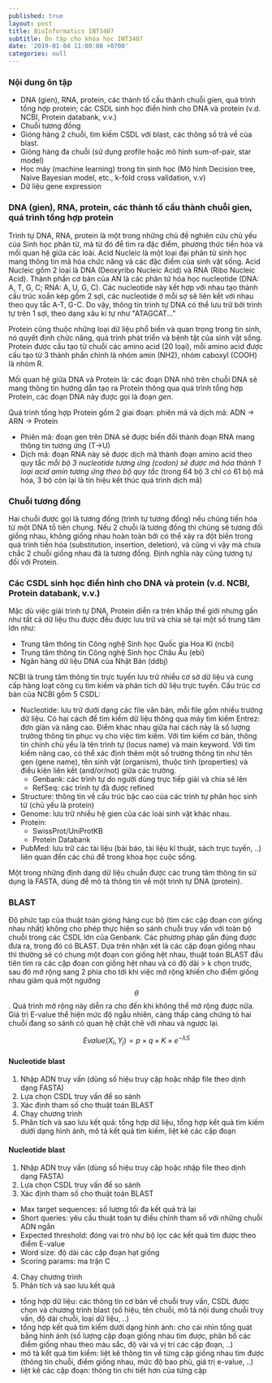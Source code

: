 ```yaml
---
published: true
layout: post
title: BioInformatics INT3407
subtitle: Ôn tập cho khóa học INT3407
date: '2019-01-04 11:00:00 +0700'
categories: null
---
```


### Nội dung ôn tập

- DNA (gien), RNA, protein, các thành tố cấu thành chuỗi gien, quá trình tổng hợp protein; các CSDL sinh học điển hình cho DNA và protein (v.d. NCBI, Protein databank, v.v.)
- Chuỗi tương đồng
- Gióng hàng 2 chuỗi, tìm kiếm CSDL với blast, các thông số trả về của blast.
- Gióng hàng đa chuỗi (sử dụng profile hoặc mô hình sum-of-pair, star model)
- Học máy (machine learning) trong tin sinh học (Mô hình Decision tree, Naive Bayesian model, etc., k-fold cross validation, v.v)
- Dữ liệu gene expression


### DNA (gien), RNA, protein, các thành tố cấu thành chuỗi gien, quá trình tổng hợp protein

Trình tự DNA, RNA, protein là một trong những chủ đề nghiên cứu chủ yếu của Sinh học phân tử, mà từ đó để tìm ra đặc điểm, phương thức tiến hóa và mối quan hệ giữa các loài.
Acid Nucleic là một loại đại phân tử sinh học mang thông tin mã hóa chức năng và các đặc điểm của sinh vật sống. Acid Nucleic gồm 2 loại là DNA (Deoxyribo Nucleic Acid) và RNA (Ribo Nucleic Acid). Thành phần cơ bản của AN là các phân tử hóa học nucleotide (DNA: A, T, G, C; RNA: A, U, G, C). Các nucleotide này kết hợp với nhau tạo thành cấu trúc xoắn kép gồm 2 sợi, các nucleotide ở mỗi sợ sẽ liên kết với nhau theo quy tắc A-T, G-C. Do vậy, thông tin trình tự DNA có thể lưu trữ bởi trình tự trên 1 sợi, theo dạng xâu kí tự như "ATAGCAT..."

Protein cũng thuộc những loại dữ liệu phổ biến và quan trọng trong tin sinh, nó quyết định chức năng, quá trình phát triển và bệnh tật của sinh vật sống. Protein được cấu tạo từ chuỗi các amino acid (20 loại), mỗi amino acid được cấu tạo từ 3 thành phần chính là nhóm amin (NH2), nhóm caboxyl (COOH) là nhóm R.

Mối quan hệ giữa DNA và Protein là: các đoạn DNA nhỏ trên chuỗi DNA sẽ mang thông tin hướng dẫn tạo ra Protein thông qua quá trình tổng hợp Protein, các đoạn DNA này được gọi là đoạn *gen*.

Quá trình tổng hợp Protein gồm 2 giai đoạn: phiên mã và dịch mã: ADN -> ARN -> Protein
- Phiên mã: đoạn gen trên DNA sẽ được biến đổi thành đoạn RNA mang thông tin tương ứng (T->U)
- Dịch mã: đoạn RNA này sẽ được dịch mã thành đoạn amino acid theo quy tắc *mỗi bộ 3 nucleotide tương ứng (codon) sẽ được mã hóa thành 1 loại acid amin tương ứng theo bộ quy tắc* (trong 64 bộ 3 chỉ có 61 bộ mã hóa, 3 bộ còn lại là tín hiệu kết thúc quá trình dịch mã)

### Chuỗi tương đồng
Hai chuỗi được gọi là tương đồng (trình tự tương đồng) nếu chúng tiến hóa từ một DNA tổ tiên chung. Nếu 2 chuỗi là tương đồng thì chúng sẽ tương đối giống nhau, không giống nhau hoàn toàn bởi có thể xảy ra đột biến trong quá trình tiến hóa (substitution, insertion, deletion), và cũng vì vậy mà chưa chắc 2 chuỗi giống nhau đã là tương đồng. Định nghĩa này cũng tương tự đối với Protein. 

### Các CSDL sinh học điển hình cho DNA và protein (v.d. NCBI, Protein databank, v.v.)
Mặc dù việc giải trình tự DNA, Protein diễn ra trên khắp thế giới nhưng gần như tất cả dữ liệu thu được đều được lưu trữ và chia sẻ tại một số trung tâm lớn như:
- Trung tâm thông tin Công nghệ Sinh học Quốc gia Hoa Kì (ncbi)
- Trung tâm thông tin Công nghệ Sinh học Châu Âu (ebi)
- Ngân hàng dữ liệu DNA của Nhật Bản (ddbj)

NCBI là trung tâm thông tin trực tuyến lưu trữ nhiều cơ sở dữ liệu và cung cấp hàng loạt công cụ tìm kiếm và phân tích dữ liệu trực tuyến. Cấu trúc cơ bản của NCBI gồm 5 CSDL:
- Nucleotide: lưu trữ dưới dạng các file văn bản, mỗi file gồm nhiều trường dữ liệu. Có hai cách để tìm kiếm dữ liệu thông qua máy tìm kiếm Entrez: đơn giản và nâng cao. Điểm khác nhau giữa hai cách này là số lượng trường thông tin phục vụ cho việc tìm kiếm. Với tìm kiếm cơ bản, thông tin chính chủ yếu là tên trình tự (locus name) và main keyword. Với tìm kiếm nâng cao, có thể xác định thêm một số trường thông tin như tên gen (gene name), tên sinh vật (organism), thuộc tính (properties) và điều kiện liên kết (and/or/not) giữa các trường.
  - Genbank: các trình tự do người dùng trực tiếp giải và chia sẻ lên
  - RefSeq: các trình tự đã được refined
- Structure: thông tin về cấu trúc bậc cao của các trình tự phân học sinh tử (chủ yếu là protein)
- Genome: lưu trữ nhiều hệ gien của các loài sinh vật khác nhau.
- Protein:
  - SwissProt/UniProtKB 
  - Protein Databank
- PubMed: lưu trữ các tài liệu (bài báo, tài liệu kĩ thuật, sách trực tuyến, ..) liên quan đến các chủ đề trong khoa học cuộc sống.

Một trong những định dạng dữ liệu chuẩn được các trung tâm thông tin sử dụng là FASTA, dùng để mô tả thông tin về một trình tự DNA (protein).

### BLAST

Độ phức tạp của thuật toán gióng hàng cục bộ (tìm các cặp đoạn con giống nhau nhất) không cho phép thực hiện so sánh chuỗi truy vấn với toàn bộ chuỗi trong các CSDL lớn của Genbank. Các phương pháp gần đúng được đưa ra, trong đó có BLAST.
Dựa trên nhận xét là các cặp đoạn giống nhau thì thường sẽ có chung một đoạn con giống hệt nhau, thuật toán BLAST đầu tiên tìm ra các cặp đoạn con giống hệt nhau và có độ dài > k chọn trước, sau đó mở rộng sang 2 phía cho tới khi việc mở rộng khiến cho điểm giống nhau giảm quá một ngưỡng $$\theta$$. Quá trình mở rộng này diễn ra cho đến khi không thể mở rộng được nữa. Giá trị E-value thể hiện mức độ ngẫu nhiên, càng thấp càng chứng tỏ hai chuỗi đang so sánh có quan hệ chặt chẽ với nhau và ngược lại.

$$ Evalue (X_i, Y_j) = p \times q \times K \times e^{-\lambda S}$$

#### Nucleotide blast
1. Nhập ADN truy vấn (dùng số hiệu truy cập hoặc nhập file theo dịnh dạng FASTA)
2. Lựa chọn CSDL truy vấn để so sánh
3. Xác định tham số cho thuật toán BLAST
4. Chạy chương trình
5. Phân tích và sao lưu kết quả: tổng hợp dữ liệu, tổng hợp kết quả tìm kiếm dưới dạng hình ảnh, mô tả kết quả tìm kiếm, liệt kê các cặp đoạn

#### Nucleotide blast
1. Nhập ADN truy vấn (dùng số hiệu truy cập hoặc nhập file theo dịnh dạng FASTA)
2. Lựa chọn CSDL truy vấn để so sánh
3. Xác định tham số cho thuật toán BLAST
- Max target sequences: số lượng tối đa kết quả trả lại
- Short queries: yêu cầu thuật toán tự điều chỉnh tham số với những chuỗi ADN ngắn
- Expected threshold: đóng vai trò như bộ lọc các kết quả tìm được theo điểm E-value
- Word size: độ dài các cặp đoạn hạt giống 
- Scoring params: ma trận C
4. Chạy chương trình
5. Phân tích và sao lưu kết quả
- tổng hợp dữ liệu: các thông tin cơ bản về chuỗi truy vấn, CSDL được chọn và chương trình blast (số hiệu, tên chuỗi, mô tả nội dung chuỗi truy vấn, độ dài chuỗi, loại dữ liệu, ..) 
- tổng hợp kết quả tìm kiếm dưới dạng hình ảnh: cho cái nhìn tổng quát bằng hình ảnh (số lượng cặp đoạn giống nhau tìm được, phân bố các điểm giống nhau theo màu sắc, độ vài và vị trí các cặp đoạn, ..)
- mô tả kết quả tìm kiếm: liệt kê thông tin về từng cặp giống nhau tìm được (thông tin chuỗi, điểm giống nhau, mức độ bao phủ, giá trị e-value, ..)
- liệt kê các cặp đoạn: thông tin chi tiết hơn của từng cặp
